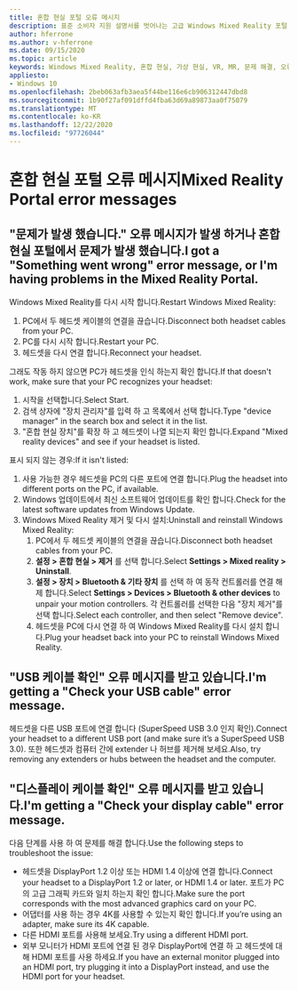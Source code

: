 ```yaml
---
title: 혼합 현실 포털 오류 메시지
description: 표준 소비자 지원 설명서를 벗어나는 고급 Windows Mixed Reality 포털 메시지 문제 해결
author: hferrone
ms.author: v-hferrone
ms.date: 09/15/2020
ms.topic: article
keywords: Windows Mixed Reality, 혼합 현실, 가상 현실, VR, MR, 문제 해결, 오류, 도움말, 지원, 혼합 현실 포털
appliesto:
- Windows 10
ms.openlocfilehash: 2beb063afb3aea5f44be116e6cb906312447dbd8
ms.sourcegitcommit: 1b90f27af091dffd4fba63d69a89873aa0f75079
ms.translationtype: MT
ms.contentlocale: ko-KR
ms.lasthandoff: 12/22/2020
ms.locfileid: "97726044"
---
```

# <a name="mixed-reality-portal-error-messages"></a><span data-ttu-id="cf3a9-104">혼합 현실 포털 오류 메시지</span><span class="sxs-lookup"><span data-stu-id="cf3a9-104">Mixed Reality Portal error messages</span></span>

## <a name="i-got-a-something-went-wrong-error-message-or-im-having-problems-in-the-mixed-reality-portal"></a><span data-ttu-id="cf3a9-105">"문제가 발생 했습니다." 오류 메시지가 발생 하거나 혼합 현실 포털에서 문제가 발생 했습니다.</span><span class="sxs-lookup"><span data-stu-id="cf3a9-105">I got a "Something went wrong" error message, or I'm having problems in the Mixed Reality Portal.</span></span>

<span data-ttu-id="cf3a9-106">Windows Mixed Reality를 다시 시작 합니다.</span><span class="sxs-lookup"><span data-stu-id="cf3a9-106">Restart Windows Mixed Reality:</span></span>
1. <span data-ttu-id="cf3a9-107">PC에서 두 헤드셋 케이블의 연결을 끊습니다.</span><span class="sxs-lookup"><span data-stu-id="cf3a9-107">Disconnect both headset cables from your PC.</span></span>
2. <span data-ttu-id="cf3a9-108">PC를 다시 시작 합니다.</span><span class="sxs-lookup"><span data-stu-id="cf3a9-108">Restart your PC.</span></span>
3. <span data-ttu-id="cf3a9-109">헤드셋을 다시 연결 합니다.</span><span class="sxs-lookup"><span data-stu-id="cf3a9-109">Reconnect your headset.</span></span>

<span data-ttu-id="cf3a9-110">그래도 작동 하지 않으면 PC가 헤드셋을 인식 하는지 확인 합니다.</span><span class="sxs-lookup"><span data-stu-id="cf3a9-110">If that doesn't work, make sure that your PC recognizes your headset:</span></span>
1. <span data-ttu-id="cf3a9-111">시작을 선택합니다.</span><span class="sxs-lookup"><span data-stu-id="cf3a9-111">Select Start.</span></span>
2. <span data-ttu-id="cf3a9-112">검색 상자에 "장치 관리자"를 입력 하 고 목록에서 선택 합니다.</span><span class="sxs-lookup"><span data-stu-id="cf3a9-112">Type "device manager" in the search box and select it in the list.</span></span> 
3. <span data-ttu-id="cf3a9-113">"혼합 현실 장치"를 확장 하 고 헤드셋이 나열 되는지 확인 합니다.</span><span class="sxs-lookup"><span data-stu-id="cf3a9-113">Expand "Mixed reality devices" and see if your headset is listed.</span></span> 

<span data-ttu-id="cf3a9-114">표시 되지 않는 경우:</span><span class="sxs-lookup"><span data-stu-id="cf3a9-114">If it isn't listed:</span></span>
1. <span data-ttu-id="cf3a9-115">사용 가능한 경우 헤드셋을 PC의 다른 포트에 연결 합니다.</span><span class="sxs-lookup"><span data-stu-id="cf3a9-115">Plug the headset into different ports on the PC, if available.</span></span>
2. <span data-ttu-id="cf3a9-116">Windows 업데이트에서 최신 소프트웨어 업데이트를 확인 합니다.</span><span class="sxs-lookup"><span data-stu-id="cf3a9-116">Check for the latest software updates from Windows Update.</span></span>
3. <span data-ttu-id="cf3a9-117">Windows Mixed Reality 제거 및 다시 설치:</span><span class="sxs-lookup"><span data-stu-id="cf3a9-117">Uninstall and reinstall Windows Mixed Reality:</span></span>
    1. <span data-ttu-id="cf3a9-118">PC에서 두 헤드셋 케이블의 연결을 끊습니다.</span><span class="sxs-lookup"><span data-stu-id="cf3a9-118">Disconnect both headset cables from your PC.</span></span>
    2. <span data-ttu-id="cf3a9-119">**설정 > 혼합 현실 > 제거** 를 선택 합니다.</span><span class="sxs-lookup"><span data-stu-id="cf3a9-119">Select **Settings  > Mixed reality > Uninstall**.</span></span>
    3. <span data-ttu-id="cf3a9-120">**설정 > 장치 > Bluetooth & 기타 장치** 를 선택 하 여 동작 컨트롤러를 연결 해제 합니다.</span><span class="sxs-lookup"><span data-stu-id="cf3a9-120">Select **Settings  > Devices  > Bluetooth & other devices** to unpair your motion controllers.</span></span> <span data-ttu-id="cf3a9-121">각 컨트롤러를 선택한 다음 "장치 제거"를 선택 합니다.</span><span class="sxs-lookup"><span data-stu-id="cf3a9-121">Select each controller, and then select "Remove device".</span></span>
    4. <span data-ttu-id="cf3a9-122">헤드셋을 PC에 다시 연결 하 여 Windows Mixed Reality를 다시 설치 합니다.</span><span class="sxs-lookup"><span data-stu-id="cf3a9-122">Plug your headset back into your PC to reinstall Windows Mixed Reality.</span></span>
    
## <a name="im-getting-a-check-your-usb-cable-error-message"></a><span data-ttu-id="cf3a9-123">"USB 케이블 확인" 오류 메시지를 받고 있습니다.</span><span class="sxs-lookup"><span data-stu-id="cf3a9-123">I'm getting a "Check your USB cable" error message.</span></span>

<span data-ttu-id="cf3a9-124">헤드셋을 다른 USB 포트에 연결 합니다 (SuperSpeed USB 3.0 인지 확인).</span><span class="sxs-lookup"><span data-stu-id="cf3a9-124">Connect your headset to a different USB port (and make sure it’s a SuperSpeed USB 3.0).</span></span> <span data-ttu-id="cf3a9-125">또한 헤드셋과 컴퓨터 간에 extender 나 허브를 제거해 보세요.</span><span class="sxs-lookup"><span data-stu-id="cf3a9-125">Also, try removing any extenders or hubs between the headset and the computer.</span></span>

## <a name="im-getting-a-check-your-display-cable-error-message"></a><span data-ttu-id="cf3a9-126">"디스플레이 케이블 확인" 오류 메시지를 받고 있습니다.</span><span class="sxs-lookup"><span data-stu-id="cf3a9-126">I'm getting a "Check your display cable" error message.</span></span>

<span data-ttu-id="cf3a9-127">다음 단계를 사용 하 여 문제를 해결 합니다.</span><span class="sxs-lookup"><span data-stu-id="cf3a9-127">Use the following steps to troubleshoot the issue:</span></span>
* <span data-ttu-id="cf3a9-128">헤드셋을 DisplayPort 1.2 이상 또는 HDMI 1.4 이상에 연결 합니다.</span><span class="sxs-lookup"><span data-stu-id="cf3a9-128">Connect your headset to a DisplayPort 1.2 or later, or HDMI 1.4 or later.</span></span> <span data-ttu-id="cf3a9-129">포트가 PC의 고급 그래픽 카드와 일치 하는지 확인 합니다.</span><span class="sxs-lookup"><span data-stu-id="cf3a9-129">Make sure the port corresponds with the most advanced graphics card on your PC.</span></span>
* <span data-ttu-id="cf3a9-130">어댑터를 사용 하는 경우 4K를 사용할 수 있는지 확인 합니다.</span><span class="sxs-lookup"><span data-stu-id="cf3a9-130">If you’re using an adapter, make sure its 4K capable.</span></span>
* <span data-ttu-id="cf3a9-131">다른 HDMI 포트를 사용해 보세요.</span><span class="sxs-lookup"><span data-stu-id="cf3a9-131">Try using a different HDMI port.</span></span>
* <span data-ttu-id="cf3a9-132">외부 모니터가 HDMI 포트에 연결 된 경우 DisplayPort에 연결 하 고 헤드셋에 대해 HDMI 포트를 사용 하세요.</span><span class="sxs-lookup"><span data-stu-id="cf3a9-132">If you have an external monitor plugged into an HDMI port, try plugging it into a DisplayPort instead, and use the HDMI port for your headset.</span></span>
